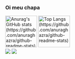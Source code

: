 ### Oi meu chapa

<div>
  <img height=100em src="https://github-readme-stats.vercel.app/api?username=OtavioMello&show_icons=true&theme=onedark&count_private=true" alt="Anurag's GitHub stats (https://github.com/anuraghazra/github-readme-stats)">
  <img height=100em src="https://github-readme-stats.vercel.app/api/top-langs/?username=OtavioMello&theme=onedark" alt="Top Langs (https://github.com/anuraghazra/github-readme-stats)">
</div>

<div style="display: inline_block">
  <img align="center" src="https://img.shields.io/badge/java-%23ED8B00.svg?style=for-the-badge&logo=java&logoColor=white">
  <img align="center" src="https://img.shields.io/badge/spring-%236DB33F.svg?style=for-the-badge&logo=spring&logoColor=white">
</div>

